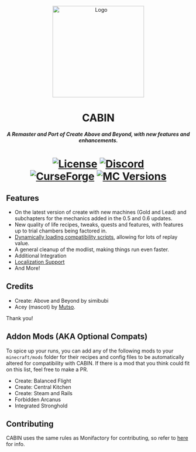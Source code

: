 <p align="center"><img src="https://github.com/user-attachments/assets/42fca8f5-2477-4a93-bcb9-28c9a66807e1" height="250" alt="Logo"></p>
<h1 align="center">CABIN</h1>
<p align="center"><b><i>A Remaster and Port of Create Above and Beyond, with new features and enhancements.</i></b></p>
<h1 align="center">
    <a href="https://github.com/ThePansmith/CABIN/blob/main/LICENSE.md"><img src="https://img.shields.io/github/license/Nomi-CEu/Nomi-CEu?style=for-the-badge&logo=github" alt="License"></a>
    <a href="https://discord.gg/pansmith"><img src="https://img.shields.io/discord/927050775073534012?style=for-the-badge&logo=discord&color=5865F2&labelColor=grey&label=+" alt="Discord"></a>
    <br>
    <a href="https://www.curseforge.com/minecraft/modpacks/CABIN"><img src="https://cf.way2muchnoise.eu/CABIN.svg?badge_style=for_the_badge" alt="CurseForge"></a>
    <a href="https://www.curseforge.com/minecraft/modpacks/CABIN"><img src="https://cf.way2muchnoise.eu/versions/For%20MC_CABIN_all.svg?badge_style=for_the_badge" alt="MC Versions"></a>
</h1>

## Features
 - On the latest version of create with new machines (Gold and Lead) and subchapters for the mechanics added in the 0.5 and 0.6 updates.
 - New quality of life recipes, tweaks, quests and features, with features up to trial chambers being factored in.
 - [Dynamically loading compatibility scripts](https://github.com/ThePansmith/CABIN/blob/1.20.1/kubejs/server_scripts/server_compatability/_compatability_readme.md), allowing for lots of replay value.
 - A general cleanup of the modlist, making things run even faster.
 - Additional Integration
 - [Localization Support](https://hosted.weblate.org/projects/cabin/)
 - And More!

## Credits
- Create: Above and Beyond by simibubi
- Acey (mascot) by [Mutso](https://bsky.app/profile/did:plc:pgazjc76vpn6mr7rldk56ugq).

Thank you!

## Addon Mods (AKA Optional Compats)
To spice up your runs, you can add any of the following mods to your ``minecraft/mods`` folder for their recipes and config files to be automatically altered for compatibility with CABIN. If there is a mod that you think could fit on this list, feel free to make a PR.
- Create: Balanced Flight
- Create: Central Kitchen
- Create: Steam and Rails
- Forbidden Arcanus
- Integrated Stronghold



## Contributing

CABIN uses the same rules as Monifactory for contributing, so refer to [here](https://github.com/ThePansmith/Monifactory/blob/main/CONTRIBUTING.md) for info.
